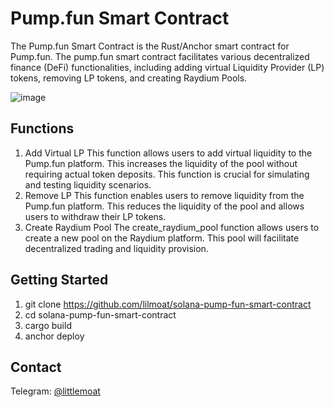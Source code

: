 # Pump.fun Smart Contract
The Pump.fun Smart Contract is the Rust/Anchor smart contract for Pump.fun. The pump.fun smart contract facilitates various decentralized finance (DeFi) functionalities, including adding virtual Liquidity Provider (LP) tokens, removing LP tokens, and creating Raydium Pools.


![image](https://github.com/user-attachments/assets/24c9250c-d456-4967-85b5-c0e0cce697a3)

## Functions

1. Add Virtual LP
   This function allows users to add virtual liquidity to the Pump.fun platform. This increases the liquidity of the pool without requiring actual token deposits. This function is crucial for simulating and testing liquidity scenarios.
2. Remove LP
   This function enables users to remove liquidity from the Pump.fun platform. This reduces the liquidity of the pool and allows users to withdraw their LP tokens.
3. Create Raydium Pool
   The create_raydium_pool function allows users to create a new pool on the Raydium platform. This pool will facilitate decentralized trading and liquidity provision.

## Getting Started

1. git clone https://github.com/lilmoat/solana-pump-fun-smart-contract
2. cd solana-pump-fun-smart-contract
3. cargo build
4. anchor deploy

## Contact
Telegram: [@littlemoat](https://t.me/littlemoat)
